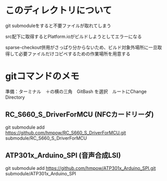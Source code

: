 # このディレクトリについて
git submoduleをすると不要ファイルが取れてしまう

src配下に取得するとPlatform.ioがビルドしようとしてエラーになる

sparse-checkout併用がさっぱり分からないため、ビルド対象外場所に一旦取得して必要ファイルだけコピペするための作業場所を用意する

# gitコマンドのメモ

準備：ターミナル　＋の横の三角　GitBash を選択　ルートにChange Directory

## RC_S660_S_DriverForMCU (NFCカードリーダ)

git submodule add https://github.com/hmpow/RC_S660_S_DriverForMCU.git submodule/RC_S660_S_DriverForMCU

## ATP301x_Arduino_SPI (音声合成LSI)

git submodule add https://github.com/hmpow/ATP301x_Arduino_SPI.git submodule/ATP301x_Arduino_SPI
